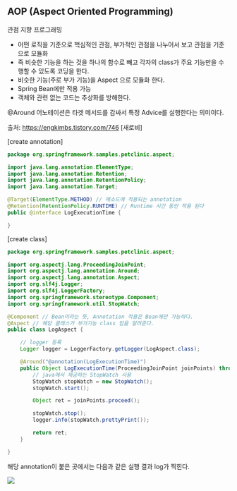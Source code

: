 ## AOP (Aspect Oriented Programming) 
관점 지향 프로그래밍 
- 어떤 로직을 기준으로 핵심적인 관점, 부가적인 관점을 나누어서 보고 관점을 기준으로 모듈화 
- 즉 비슷한 기능을 하는 것을 하나의 함수로 빼고 각자의 class가 주요 기능만을 수행할 수 있도록 코딩을 한다.
- 비슷한 기능(주로 부가 기능)을 Aspect 으로 모듈화 한다. 
- Spring Bean에만 적용 가능 
- 객체와 관련 없는 코드는 추상화를 방해한다.

@Around 어노테이션은 타겟 메서드를 감싸서 특정 Advice를 실행한다는 의미이다.

출처: https://engkimbs.tistory.com/746 [새로비]

[create annotation] 
```java
package org.springframework.samples.petclinic.aspect;

import java.lang.annotation.ElementType;
import java.lang.annotation.Retention;
import java.lang.annotation.RetentionPolicy;
import java.lang.annotation.Target;

@Target(ElementType.METHOD) // 메소드에 적용되는 annotation
@Retention(RetentionPolicy.RUNTIME) // Runtime 시간 동안 적용 된다
public @interface LogExecutionTime {

}

```

[create class] 

```java
package org.springframework.samples.petclinic.aspect;

import org.aspectj.lang.ProceedingJoinPoint;
import org.aspectj.lang.annotation.Around;
import org.aspectj.lang.annotation.Aspect;
import org.slf4j.Logger;
import org.slf4j.LoggerFactory;
import org.springframework.stereotype.Component;
import org.springframework.util.StopWatch;

@Component // Bean이라는 뜻, Annotation 적용은 Bean에만 가능하다.
@Aspect // 해당 클래스가 부가기능 class 임을 알려준다.
public class LogAspect {

	// logger 등록
	Logger logger = LoggerFactory.getLogger(LogAspect.class);

	@Around("@annotation(LogExecutionTime)")
	public Object LogExecutionTime(ProceedingJoinPoint joinPoints) throws Throwable {
		// java에서 제공하는 StopWatch 사용
		StopWatch stopWatch = new StopWatch();
		stopWatch.start();

		Object ret = joinPoints.proceed();

		stopWatch.stop();
		logger.info(stopWatch.prettyPrint());

		return ret;
	}

}

```

해당 annotation이 붙은 곳에서는 다음과 같은 실행 결과 log가 찍힌다.

<img src="https://user-images.githubusercontent.com/37237145/86526057-097bc900-beca-11ea-9b6b-f2d9b4391895.PNG"/>
